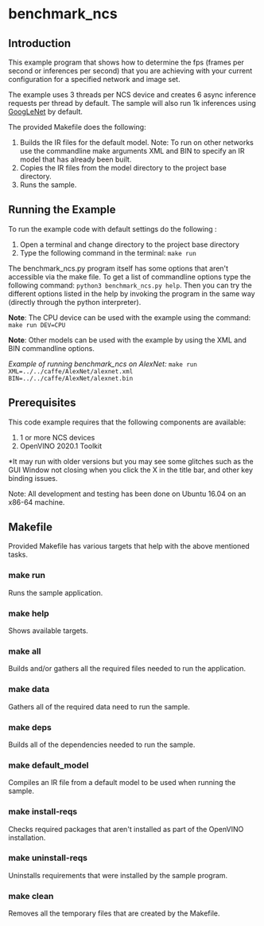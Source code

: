 # benchmark_ncs 
## Introduction
This example program that shows how to determine the fps (frames per second or inferences per second) that you are achieving with your current configuration for a specified network and image set. 

The example uses 3 threads per NCS device and creates 6 async inference requests per thread by default. The sample will also run 1k inferences using [GoogLeNet](https://github.com/BVLC/caffe/tree/master/models/bvlc_googlenet) by default.

The provided Makefile does the following:
1. Builds the IR files for the default model.  Note: To run on other networks use the commandline make arguments XML and BIN to specify an IR model that has already been built.
2. Copies the IR files from the model directory to the project base directory.  
3. Runs the sample.

## Running the Example
To run the example code with default settings do the following :
1. Open a terminal and change directory to the project base directory
2. Type the following command in the terminal: ```make run``` 

The benchmark_ncs.py program itself has some options that aren't accessible via the make file.  To get a list of commandline options type the following command: ```python3 benchmark_ncs.py help```.  Then you can try the different options listed in the help by invoking the program in the same way (directly through the python interpreter).

**Note**: The CPU device can be used with the example using the command: ```make run DEV=CPU```

**Note**: Other models can be used with the example by using the XML and BIN commandline options.  

*Example of running benchmark_ncs on AlexNet:* ```make run XML=../../caffe/AlexNet/alexnet.xml BIN=../../caffe/AlexNet/alexnet.bin```

## Prerequisites
This code example requires that the following components are available:
1. 1 or more NCS devices
2. OpenVINO 2020.1 Toolkit

*It may run with older versions but you may see some glitches such as the GUI Window not closing when you click the X in the title bar, and other key binding issues.

Note: All development and testing has been done on Ubuntu 16.04 on an x86-64 machine.

## Makefile
Provided Makefile has various targets that help with the above mentioned tasks.

### make run
Runs the sample application.

### make help
Shows available targets.

### make all
Builds and/or gathers all the required files needed to run the application.

### make data
Gathers all of the required data need to run the sample.

### make deps
Builds all of the dependencies needed to run the sample.

### make default_model
Compiles an IR file from a default model to be used when running the sample.

### make install-reqs
Checks required packages that aren't installed as part of the OpenVINO installation.
 
### make uninstall-reqs
Uninstalls requirements that were installed by the sample program.
 
### make clean
Removes all the temporary files that are created by the Makefile.

